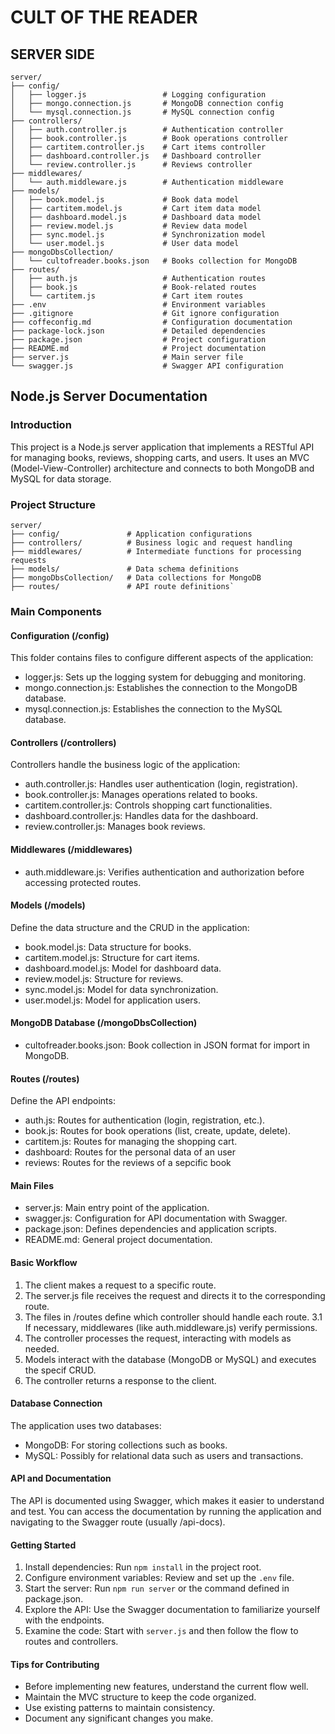 # CULT OF THE READER

## SERVER SIDE

```
server/
├── config/
│   ├── logger.js                 # Logging configuration
│   ├── mongo.connection.js       # MongoDB connection config
│   └── mysql.connection.js       # MySQL connection config
├── controllers/
│   ├── auth.controller.js        # Authentication controller
│   ├── book.controller.js        # Book operations controller
│   ├── cartitem.controller.js    # Cart items controller
│   ├── dashboard.controller.js   # Dashboard controller
│   └── review.controller.js      # Reviews controller
├── middlewares/
│   └── auth.middleware.js        # Authentication middleware
├── models/
│   ├── book.model.js             # Book data model
│   ├── cartitem.model.js         # Cart item data model
│   ├── dashboard.model.js        # Dashboard data model
│   ├── review.model.js           # Review data model
│   ├── sync.model.js             # Synchronization model
│   └── user.model.js             # User data model
├── mongoDbsCollection/
│   └── cultofreader.books.json   # Books collection for MongoDB
├── routes/
│   ├── auth.js                   # Authentication routes
│   ├── book.js                   # Book-related routes
│   └── cartitem.js               # Cart item routes
├── .env                          # Environment variables
├── .gitignore                    # Git ignore configuration
├── coffeconfig.md                # Configuration documentation
├── package-lock.json             # Detailed dependencies
├── package.json                  # Project configuration
├── README.md                     # Project documentation
├── server.js                     # Main server file
└── swagger.js                    # Swagger API configuration
```

## Node.js Server Documentation

### Introduction

This project is a Node.js server application that implements a RESTful API for managing books, reviews, shopping carts, and users. It uses an MVC (Model-View-Controller) architecture and connects to both MongoDB and MySQL for data storage.

### Project Structure

```
server/
├── config/               # Application configurations
├── controllers/          # Business logic and request handling
├── middlewares/          # Intermediate functions for processing requests
├── models/               # Data schema definitions
├── mongoDbsCollection/   # Data collections for MongoDB
├── routes/               # API route definitions`
```

### Main Components

#### Configuration (/config)

This folder contains files to configure different aspects of the application:

- logger.js: Sets up the logging system for debugging and monitoring.
- mongo.connection.js: Establishes the connection to the MongoDB database.
- mysql.connection.js: Establishes the connection to the MySQL database.

#### Controllers (/controllers)

Controllers handle the business logic of the application:

- auth.controller.js: Handles user authentication (login, registration).
- book.controller.js: Manages operations related to books.
- cartitem.controller.js: Controls shopping cart functionalities.
- dashboard.controller.js: Handles data for the dashboard.
- review.controller.js: Manages book reviews.

#### Middlewares (/middlewares)

- auth.middleware.js: Verifies authentication and authorization before accessing protected routes.

#### Models (/models)

Define the data structure and the CRUD in the application:

- book.model.js: Data structure for books.
- cartitem.model.js: Structure for cart items.
- dashboard.model.js: Model for dashboard data.
- review.model.js: Structure for reviews.
- sync.model.js: Model for data synchronization.
- user.model.js: Model for application users.

#### MongoDB Database (/mongoDbsCollection)

- cultofreader.books.json: Book collection in JSON format for import in MongoDB.

#### Routes (/routes)

Define the API endpoints:

- auth.js: Routes for authentication (login, registration, etc.).
- book.js: Routes for book operations (list, create, update, delete).
- cartitem.js: Routes for managing the shopping cart.
- dashboard: Routes for the personal data of an user
- reviews: Routes for the reviews of a sepcific book

#### Main Files

- server.js: Main entry point of the application.
- swagger.js: Configuration for API documentation with Swagger.
- package.json: Defines dependencies and application scripts.
- README.md: General project documentation.

#### Basic Workflow

1. The client makes a request to a specific route.
2. The server.js file receives the request and directs it to the corresponding route.
3. The files in /routes define which controller should handle each route.
3.1 If necessary, middlewares (like auth.middleware.js) verify permissions.
4. The controller processes the request, interacting with models as needed.
5. Models interact with the database (MongoDB or MySQL) and executes the specif CRUD.
6. The controller returns a response to the client.

#### Database Connection

The application uses two databases:

- MongoDB: For storing collections such as books.
- MySQL: Possibly for relational data such as users and transactions.

#### API and Documentation

The API is documented using Swagger, which makes it easier to understand and test. You can access the documentation by running the application and navigating to the Swagger route (usually /api-docs).

#### Getting Started

1. Install dependencies: Run `npm install` in the project root.
2. Configure environment variables: Review and set up the `.env` file.
3. Start the server: Run `npm run server` or the command defined in package.json.
4. Explore the API: Use the Swagger documentation to familiarize yourself with the endpoints.
5. Examine the code: Start with `server.js` and then follow the flow to routes and controllers.

#### Tips for Contributing

- Before implementing new features, understand the current flow well.
- Maintain the MVC structure to keep the code organized.
- Use existing patterns to maintain consistency.
- Document any significant changes you make.